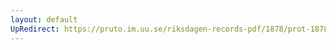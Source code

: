```yaml
---
layout: default
UpRedirect: https://pruto.im.uu.se/riksdagen-records-pdf/1878/prot-1878--fk--011.pdf
---
```

